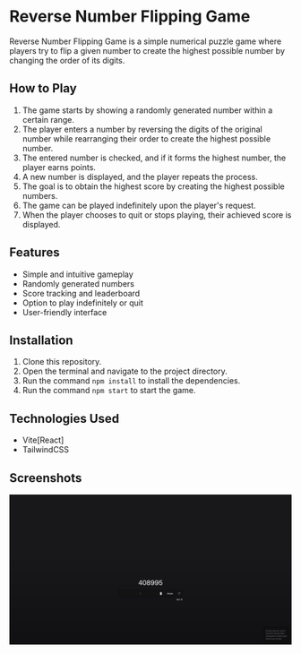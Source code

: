# Reverse Number Flipping Game

Reverse Number Flipping Game is a simple numerical puzzle game where players try to flip a given number to create the highest possible number by changing the order of its digits.

## How to Play

1. The game starts by showing a randomly generated number within a certain range.
2. The player enters a number by reversing the digits of the original number while rearranging their order to create the highest possible number.
3. The entered number is checked, and if it forms the highest number, the player earns points.
4. A new number is displayed, and the player repeats the process.
5. The goal is to obtain the highest score by creating the highest possible numbers.
6. The game can be played indefinitely upon the player's request.
7. When the player chooses to quit or stops playing, their achieved score is displayed.

## Features

- Simple and intuitive gameplay
- Randomly generated numbers
- Score tracking and leaderboard
- Option to play indefinitely or quit
- User-friendly interface

## Installation

1. Clone this repository.
2. Open the terminal and navigate to the project directory.
3. Run the command `npm install` to install the dependencies.
4. Run the command `npm start` to start the game.

## Technologies Used

- Vite[React]
- TailwindCSS

## Screenshots

![Gameplay](/screenshots/gamelpay.png)
